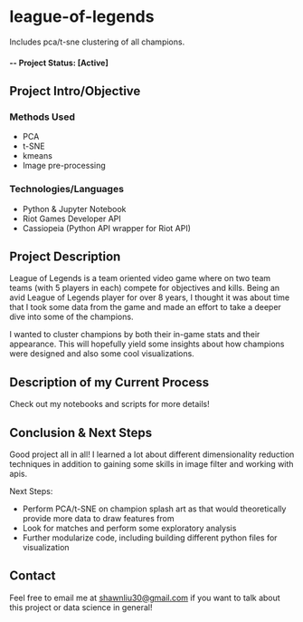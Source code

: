 # league-of-legends
Includes pca/t-sne clustering of all champions.

#### -- Project Status: [Active]

## Project Intro/Objective

### Methods Used
* PCA
* t-SNE
* kmeans
* Image pre-processing

### Technologies/Languages
* Python & Jupyter Notebook
* Riot Games Developer API
* Cassiopeia (Python API wrapper for Riot API)

## Project Description
League of Legends is a team oriented video game where on two team teams (with 5 players in each) compete for objectives and kills. Being an avid League of Legends player for over 8 years, I thought it was about time that I took some data from the game and made an effort to take a deeper dive into some of the champions. 

I wanted to cluster champions by both their in-game stats and their appearance. This will hopefully yield some insights about how champions were designed and also some cool visualizations.

## Description of my Current Process
Check out my notebooks and scripts for more details!

## Conclusion & Next Steps
Good project all in all! I learned a lot about different dimensionality reduction techniques in addition to gaining some skills in image filter and working with apis. 

Next Steps:
* Perform PCA/t-SNE on champion splash art as that would theoretically provide more data to draw features from
* Look for matches and perform some exploratory analysis
* Further modularize code, including building different python files for visualization

## Contact
Feel free to email me at shawnliu30@gmail.com if you want to talk about this project or data science in general!
